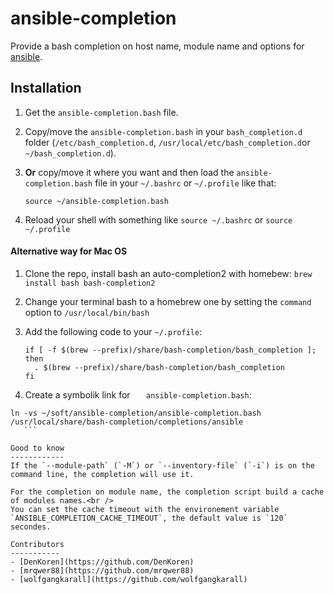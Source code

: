 ansible-completion
==================
Provide a bash completion on host name, module name and options for [ansible](https://github.com/ansible/ansible "ansible git repository").

Installation
------------

 1. Get the `ansible-completion.bash` file.

 2. Copy/move the `ansible-completion.bash` in your `bash_completion.d`
    folder (`/etc/bash_completion.d`, `/usr/local/etc/bash_completion.d`or `~/bash_completion.d`).

 3. **Or** copy/move it where you want and then load the `ansible-completion.bash` file in your `~/.bashrc` or `~/.profile` like that:

 		source ~/ansible-completion.bash

 4. Reload your shell with something like `source ~/.bashrc` or `source ~/.profile`

#### Alternative way for Mac OS

1. Clone the repo, install bash an auto-completion2 with homebew: ```brew install bash bash-completion2```
2. Change your terminal bash to a homebrew one by setting the ```command``` option to ```/usr/local/bin/bash```
3. Add the following code to your ```~/.profile```:

	```
	if [ -f $(brew --prefix)/share/bash-completion/bash_completion ]; then
	  . $(brew --prefix)/share/bash-completion/bash_completion
	fi
	```
2. Create a symbolik link for ```	ansible-completion.bash```:

 ```
 ln -vs ~/soft/ansible-completion/ansible-completion.bash /usr/local/share/bash-completion/completions/ansible
	```

Good to know
------------
If the `--module-path` (`-M`) or `--inventory-file` (`-i`) is on the command line, the completion will use it.

For the completion on module name, the completion script build a cache of modules names.<br />
You can set the cache timeout with the environement variable `ANSIBLE_COMPLETION_CACHE_TIMEOUT`, the default value is `120` secondes.

Contributors
-----------
- [DenKoren](https://github.com/DenKoren)
- [mrqwer88](https://github.com/mrqwer88)
- [wolfgangkarall](https://github.com/wolfgangkarall)
